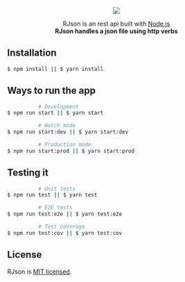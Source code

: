 <p align="center">
  <img src="https://imgur.com/utbfMGe.png"/>
</p>

<p align="center">RJson is an rest api built with
  <a href="http://nodejs.org" target="blank">Node.js</a><br/>
  <b>RJson handles a json file using http verbs</b>
</p>

## Installation

```bash
$ npm install || $ yarn install
```

## Ways to run the app

```bash
          # Development
$ npm run start || $ yarn start

          # Watch mode
$ npm run start:dev || $ yarn start:dev

          # Production mode
$ npm run start:prod || $ yarn start:prod
```

## Testing it

```bash
          # Unit tests
$ npm run test || $ yarn test

          # E2E tests
$ npm run test:e2e || $ yarn test:e2e

          # Test coverage
$ npm run test:cov || $ yarn test:cov
```

## License

RJson is [MIT licensed](LICENSE).

